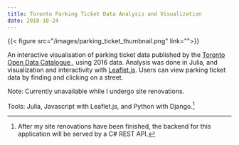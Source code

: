 ```yaml
---
title: Toronto Parking Ticket Data Analysis and Visualization
date: 2018-10-24
---
```



{{< figure src="/images/parking_ticket_thumbnail.png" link="">}}

An interactive visualisation of parking ticket data published by the <a href=https://www.toronto.ca/city-government/data-research-maps/open-data/open-data-catalogue/transportation/#75d14c24-3b7e-f344-4412-d8fd41f89455>Toronto Open Data Catalogue </a>, using 2016 data. Analysis was done in Julia, and visualization and interactivity with <a href=https://leafletjs.com/>Leaflet.js</a>. Users can view parking ticket data by finding and clicking on a street.

Note: Currently unavailable while I undergo site renovations.

Tools: Julia, Javascript with Leaflet.js, and Python with Django.[^1]

[^1]: After my site renovations have been finished, the backend for this application will be served by a C# REST API.

